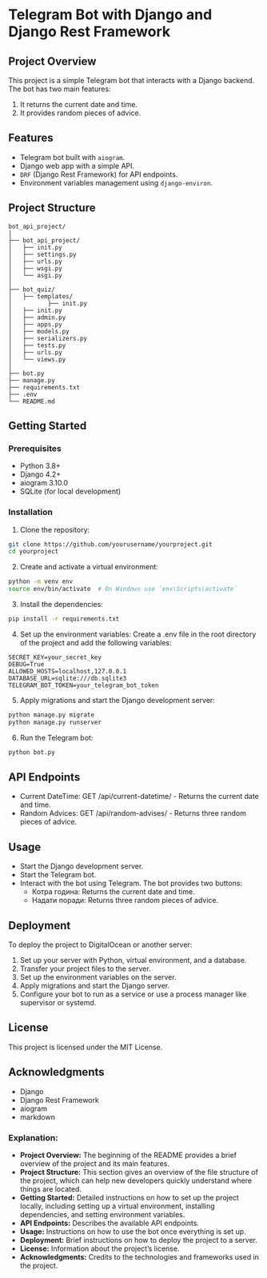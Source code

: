 # Telegram Bot with Django and Django Rest Framework

## Project Overview

This project is a simple Telegram bot that interacts with a Django backend. The bot has two main features:
1. It returns the current date and time.
2. It provides random pieces of advice.

## Features

- Telegram bot built with `aiogram`.
- Django web app with a simple API.
- `DRF` (Django Rest Framework) for API endpoints.
- Environment variables management using `django-environ`.

## Project Structure
```
bot_api_project/
│
├── bot_api_project/
│   ├── init.py
│   ├── settings.py
│   ├── urls.py
│   ├── wsgi.py
│   └── asgi.py
│
├── bot_quiz/
│   ├── templates/
│          ├── init.py
│   ├── init.py
│   ├── admin.py
│   ├── apps.py
│   ├── models.py
│   ├── serializers.py
│   ├── tests.py
│   ├── urls.py
│   └── views.py
│
├── bot.py
├── manage.py
├── requirements.txt
├── .env
└── README.md
```
## Getting Started

### Prerequisites

- Python 3.8+
- Django 4.2+
- aiogram 3.10.0
- SQLite (for local development)

### Installation

1. Clone the repository:

```bash
git clone https://github.com/yourusername/yourproject.git
cd yourproject
```

2. Create and activate a virtual environment:
```bash
python -m venv env
source env/bin/activate  # On Windows use `env\Scripts\activate`
```
3. Install the dependencies:
```bash
pip install -r requirements.txt
```

4. Set up the environment variables:
Create a .env file in the root directory of the project and add the following variables:

```env
SECRET_KEY=your_secret_key
DEBUG=True
ALLOWED_HOSTS=localhost,127.0.0.1
DATABASE_URL=sqlite:///db.sqlite3
TELEGRAM_BOT_TOKEN=your_telegram_bot_token
```

5. Apply migrations and start the Django development server:
```bash
python manage.py migrate
python manage.py runserver
```

6. Run the Telegram bot:
```bash
python bot.py
```

## API Endpoints
- Current DateTime: GET /api/current-datetime/ - Returns the current date and time.
- Random Advices: GET /api/random-advises/ - Returns three random pieces of advice.

## Usage
- Start the Django development server.
- Start the Telegram bot.
- Interact with the bot using Telegram. The bot provides two buttons:
  - Котра година: Returns the current date and time.
  - Надати поради: Returns three random pieces of advice.

## Deployment
To deploy the project to DigitalOcean or another server:

1. Set up your server with Python, virtual environment, and a database.
2. Transfer your project files to the server.
3. Set up the environment variables on the server.
4. Apply migrations and start the Django server.
5. Configure your bot to run as a service or use a process manager like supervisor or systemd.

## License
This project is licensed under the MIT License.

## Acknowledgments
- Django
- Django Rest Framework
- aiogram
- markdown

### Explanation:

- **Project Overview:** The beginning of the README provides a brief overview of the project and its main features.
- **Project Structure:** This section gives an overview of the file structure of the project, which can help new developers quickly understand where things are located.
- **Getting Started:** Detailed instructions on how to set up the project locally, including setting up a virtual environment, installing dependencies, and setting environment variables.
- **API Endpoints:** Describes the available API endpoints.
- **Usage:** Instructions on how to use the bot once everything is set up.
- **Deployment:** Brief instructions on how to deploy the project to a server.
- **License:** Information about the project’s license.
- **Acknowledgments:** Credits to the technologies and frameworks used in the project.
